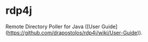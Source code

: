 rdp4j
=====

Remote Directory Poller for Java ([User Guide] (https://github.com/drapostolos/rdp4j/wiki/User-Guide)).

